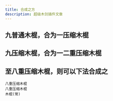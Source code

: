 ```yaml
---
title: 合成之方
description: 超级木剑插件文章
---
```


## 九普通木棍，合为一压缩木棍
## 九压缩木棍，合为一二重压缩木棍
## 至八重压缩木棍，则可以下法合成之
```recipe
八重压缩木棍
八重压缩木棍
木棍(常)